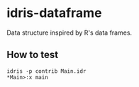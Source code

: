 # idris-dataframe

Data structure inspired by R's data frames.

## How to test

```{bash}
idris -p contrib Main.idr
*Main>:x main
```
